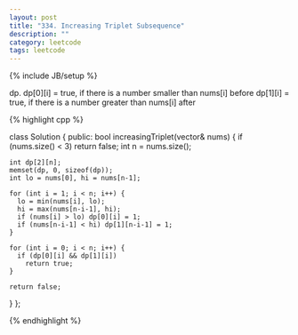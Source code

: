 ```yaml
---
layout: post
title: "334. Increasing Triplet Subsequence"
description: ""
category: leetcode
tags: leetcode
---
```

{% include JB/setup %}

dp. dp[0][i] = true, if there is a number smaller than nums[i] before
dp[1][i] = true, if there is a number greater than nums[i] after

{% highlight cpp %}

class Solution {
public:
  bool increasingTriplet(vector<int>& nums) {
    if (nums.size() < 3) return false;
    int n = nums.size();
    
    int dp[2][n];
    memset(dp, 0, sizeof(dp));
    int lo = nums[0], hi = nums[n-1];
    
    for (int i = 1; i < n; i++) {
      lo = min(nums[i], lo);
      hi = max(nums[n-i-1], hi);
      if (nums[i] > lo) dp[0][i] = 1;
      if (nums[n-i-1] < hi) dp[1][n-i-1] = 1;
    }
    
    for (int i = 0; i < n; i++) {
      if (dp[0][i] && dp[1][i])
        return true;
    }
    
    return false;
  }
};

{% endhighlight %}
